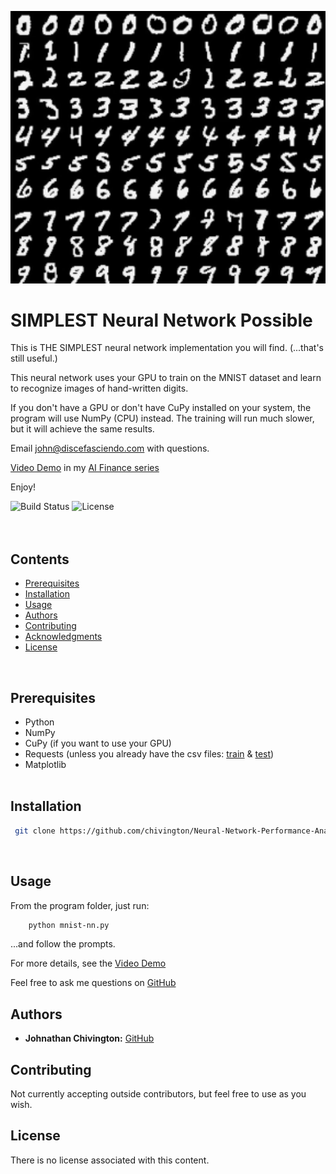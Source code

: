 <p align="center">
 <img width='650' src='https://github.com/chivington/SIMPLEST-Neural-Network-Possible/blob/main/imgs/banner.png' alt='MNIST Digits'/>
</p>

# SIMPLEST Neural Network Possible
This is THE SIMPLEST neural network implementation you will find. (...that's still useful.)

This neural network uses your GPU to train on the MNIST dataset and learn to recognize images of hand-written digits.

If you don't have a GPU or don't have CuPy installed on your system, the program will use NumPy (CPU) instead. The training will run much slower, but it will achieve the same results.

Email john@discefasciendo.com with questions.

[Video Demo](https://youtube.com/@discefasciendo/video) in my [AI Finance series](https://youtube.com/@discefasciendo/playlist)

Enjoy!

![Build Status](https://img.shields.io/badge/build-Stable-green.svg)
![License](https://img.shields.io/badge/license-NONE-green.svg)
<br/><br/><br/>

## Contents
* [Prerequisites](https://github.com/chivington/Neural-Network-Performance-Analyzer/tree/master#prerequisites)
* [Installation](https://github.com/chivington/Neural-Network-Performance-Analyzer/tree/master#installation)
* [Usage](https://github.com/chivington/Neural-Network-Performance-Analyzer/tree/master#usage)
* [Authors](https://github.com/chivington/Neural-Network-Performance-Analyzer/tree/master#authors)
* [Contributing](https://github.com/chivington/Neural-Network-Performance-Analyzer/tree/master#contributing)
* [Acknowledgments](https://github.com/chivington/Neural-Network-Performance-Analyzer/tree/master#acknowledgments)
* [License](https://github.com/chivington/Neural-Network-Performance-Analyzer/tree/master#license)
<br/>

## Prerequisites
 * Python
 * NumPy
 * CuPy (if you want to use your GPU)
 * Requests (unless you already have the csv files: [train](https://pjreddie.com/media/files/mnist_train.csv) & [test](https://pjreddie.com/media/files/mnist_test.csv))
 * Matplotlib
<br/><br/>


## Installation
```bash
 git clone https://github.com/chivington/Neural-Network-Performance-Analyzer.git
```
<br/>

## Usage
From the program folder, just run:
```bash
	python mnist-nn.py
```

...and follow the prompts.

For more details, see the [Video Demo](https://youtube.com/@discefasciendo)

Feel free to ask me questions on [GitHub](https://github.com/chivington)

<!-- <br/>
<p align="center">
 <img width='600' src='https://github.com/chivington/Neural-Network-Performance-Analyzer/blob/master/imgs/random-img.jpg' alt='Random Digit'/>
</p><br/>

<p align="center">
 <img width='600' src='https://github.com/chivington/Neural-Network-Performance-Analyzer/blob/master/imgs/errors-and-times.jpg' alt='Training & Validation Errors'/>
</p><br/>

<p align="center">
 <img width='600' src='https://github.com/chivington/Neural-Network-Performance-Analyzer/blob/master/imgs/classification.jpg' alt='Classification Test'/>
</p>
<br/><br/> -->


## Authors
* **Johnathan Chivington:** [GitHub](https://github.com/chivington)

## Contributing
Not currently accepting outside contributors, but feel free to use as you wish.

## License
There is no license associated with this content.
<br/><br/>
